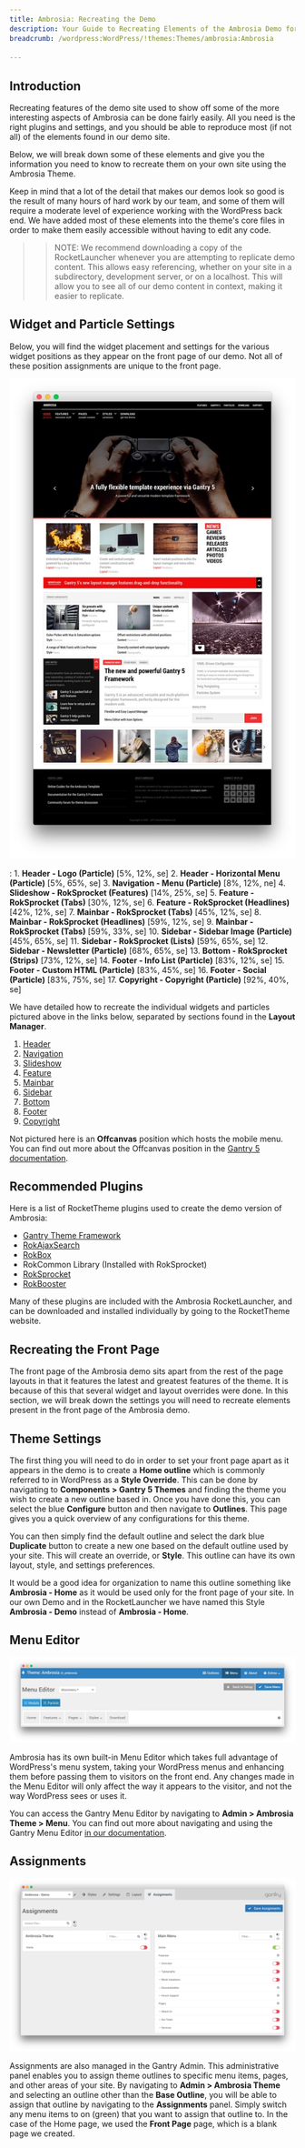 ```yaml
---
title: Ambrosia: Recreating the Demo
description: Your Guide to Recreating Elements of the Ambrosia Demo for WordPress
breadcrumb: /wordpress:WordPress/!themes:Themes/ambrosia:Ambrosia

---
```


Introduction
-----

Recreating features of the demo site used to show off some of the more interesting aspects of Ambrosia can be done fairly easily. All you need is the right plugins and settings, and you should be able to reproduce most (if not all) of the elements found in our demo site.

Below, we will break down some of these elements and give you the information you need to know to recreate them on your own site using the Ambrosia Theme.

Keep in mind that a lot of the detail that makes our demos look so good is the result of many hours of hard work by our team, and some of them will require a moderate level of experience working with the WordPress back end. We have added most of these elements into the theme's core files in order to make them easily accessible without having to edit any code.

>> NOTE: We recommend downloading a copy of the RocketLauncher whenever you are attempting to replicate demo content. This allows easy referencing, whether on your site in a subdirectory, development server, or on a localhost. This will allow you to see all of our demo content in context, making it easier to replicate.

Widget and Particle Settings
-----

Below, you will find the widget placement and settings for the various widget positions as they appear on the front page of our demo. Not all of these position assignments are unique to the front page.

![](assets/ambrosia2.jpeg)

:   1. **Header - Logo (Particle)** [5%, 12%, se]
    2. **Header - Horizontal Menu (Particle)** [5%, 65%, se]
    3. **Navigation - Menu (Particle)** [8%, 12%, ne]
    4. **Slideshow - RokSprocket (Features)** [14%, 25%, se]
    5. **Feature - RokSprocket (Tabs)** [30%, 12%, se]
    6. **Feature - RokSprocket (Headlines)** [42%, 12%, se]
    7. **Mainbar - RokSprocket (Tabs)** [45%, 12%, se]
    8. **Mainbar - RokSprocket (Headlines)** [59%, 12%, se]
    9. **Mainbar - RokSprocket (Tabs)** [59%, 33%, se]
    10. **Sidebar - Sidebar Image (Particle)** [45%, 65%, se]
    11. **Sidebar - RokSprocket (Lists)** [59%, 65%, se]
    12. **Sidebar - Newsletter (Particle)** [68%, 65%, se]
    13. **Bottom - RokSprocket (Strips)** [73%, 12%, se]
    14. **Footer - Info List (Particle)** [83%, 12%, se]
    15. **Footer - Custom HTML (Particle)** [83%, 45%, se]
    16. **Footer - Social (Particle)** [83%, 75%, se]
    17. **Copyright - Copyright (Particle)** [92%, 40%, se]

We have detailed how to recreate the individual widgets and particles pictured above in the links below, separated by sections found in the **Layout Manager**.

1. [Header](demo_header.md)
2. [Navigation](demo_navigation.md)
3. [Slideshow](demo_slideshow.md)
4. [Feature](demo_feature.md)
5. [Mainbar](demo_main.md)
6. [Sidebar](demo_sidebar.md) 
7. [Bottom](demo_bottom.md)
8. [Footer](demo_footer.md)
9. [Copyright](demo_copyright.md)

Not pictured here is an **Offcanvas** position which hosts the mobile menu. You can find out more about the Offcanvas position in the [Gantry 5 documentation](http://docs.gantry.org/gantry5/configure/layout-manager#offcanvas-section).

Recommended Plugins
-----

Here is a list of RocketTheme plugins used to create the demo version of Ambrosia:

* [Gantry Theme Framework](http://gantry.org/)
* [RokAjaxSearch](http://www.rockettheme.com/wordpress/plugins/rokajaxsearch)
* [RokBox](http://www.rockettheme.com/wordpress/plugins/rokbox)
* RokCommon Library (Installed with RokSprocket)
* [RokSprocket](http://www.rockettheme.com/wordpress/plugins/roksprocket)
* [RokBooster](http://www.rockettheme.com/wordpress/plugins/rokbooster)

Many of these plugins are included with the Ambrosia RocketLauncher, and can be downloaded and installed individually by going to the RocketTheme website.

Recreating the Front Page
-----

The front page of the Ambrosia demo sits apart from the rest of the page layouts in that it features the latest and greatest features of the theme. It is because of this that several widget and layout overrides were done. In this section, we will break down the settings you will need to recreate elements present in the front page of the Ambrosia demo.

Theme Settings
-----

The first thing you will need to do in order to set your front page apart as it appears in the demo is to create a **Home outline** which is commonly referred to in WordPress as a **Style Override**. This can be done by navigating to **Components > Gantry 5 Themes** and finding the theme you wish to create a new outline based in. Once you have done this, you can select the blue **Configure** button and then navigate to **Outlines**. This page gives you a quick overview of any configurations for this theme.

You can then simply find the default outline and select the dark blue **Duplicate** button to create a new one based on the default outline used by your site. This will create an override, or **Style**. This outline can have its own layout, style, and settings preferences.

It would be a good idea for organization to name this outline something like **Ambrosia - Home** as it would be used only for the front page of your site. In our own Demo and in the RocketLauncher we have named this Style **Ambrosia - Demo** instead of **Ambrosia - Home**.

Menu Editor
-----

![](assets/menu_1.jpeg)

Ambrosia has its own built-in Menu Editor which takes full advantage of WordPress's menu system, taking your WordPress menus and enhancing them before passing them to visitors on the front end. Any changes made in the Menu Editor will only affect the way it appears to the visitor, and not the way WordPress sees or uses it.

You can access the Gantry Menu Editor by navigating to **Admin > Ambrosia Theme > Menu**. You can find out more about navigating and using the Gantry Menu Editor [in our documentation](http://docs.gantry.org/gantry5/configure/menu-editor).

Assignments
-----

![](assets/assignments_1.png)

Assignments are also managed in the Gantry Admin. This administrative panel enables you to assign theme outlines to specific menu items, pages, and other areas of your site. By navigating to **Admin > Ambrosia Theme** and selecting an outline other than the **Base Outline**, you will be able to assign that outline by navigating to the **Assignments** panel. Simply switch any menu items to on (green) that you want to assign that outline to. In the case of the Home page, we used the **Front Page** page, which is a blank page we created.
